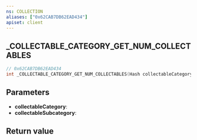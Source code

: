 ```yaml
---
ns: COLLECTION
aliases: ["0x62CAB7DB62EAD434"]
apiset: client
---
```

## _COLLECTABLE_CATEGORY_GET_NUM_COLLECTABLES

```c
// 0x62CAB7DB62EAD434
int _COLLECTABLE_CATEGORY_GET_NUM_COLLECTABLES(Hash collectableCategory,Hash collectableSubcategory);
```


## Parameters
* **collectableCategory**:
* **collectableSubcategory**:

## Return value